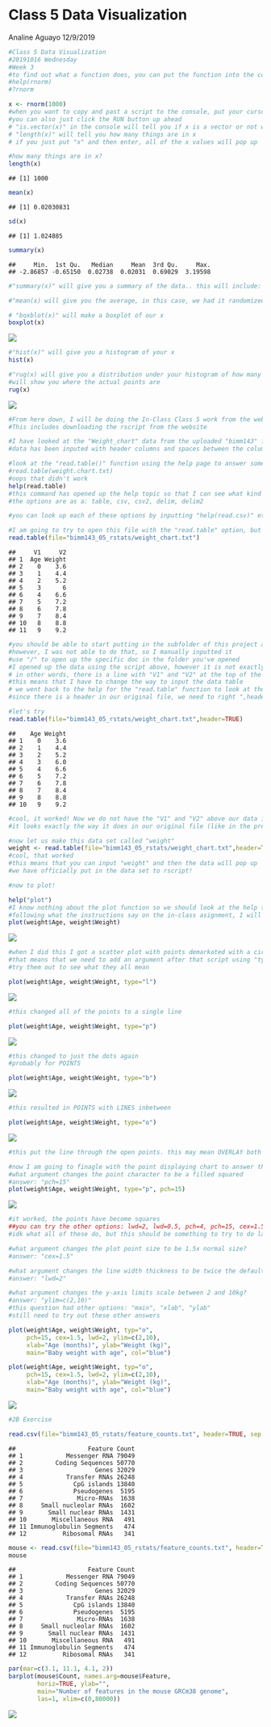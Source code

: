 Class 5 Data Visualization
================
Analine Aguayo
12/9/2019

``` r
#Class 5 Data Visualization
#20191016 Wednesday
#Week 3
#to find out what a function does, you can put the function into the console with help before or a question mark then put the function in the parenthesese
#help(rnorm)
#?rnorm

x <- rnorm(1000)
#when you want to copy and past a script to the console, put your cursor on the line that you want to copy , and then click "command, return"
#you can also just click the RUN button up ahead
# "is.vector(x)" in the console will tell you if x is a vector or not with "TRUE" or "FALSE"
# "length(x)" will tell you how many things are in x
# if you just put "x" and then enter, all of the x values will pop up

#how many things are in x?
length(x)
```

    ## [1] 1000

``` r
mean(x)
```

    ## [1] 0.02030831

``` r
sd(x)
```

    ## [1] 1.024885

``` r
summary(x)
```

    ##     Min.  1st Qu.   Median     Mean  3rd Qu.     Max. 
    ## -2.86857 -0.65150  0.02738  0.02031  0.69029  3.19598

``` r
#"summary(x)" will give you a summary of the data.. this will include: min, 1st quartile, median, mean, 3rd quartile, and max

#"mean(x) will give you the average, in this case, we had it randomized

# "boxblot(x)" will make a boxplot of our x
boxplot(x)
```

![](Class5markdown_files/figure-gfm/unnamed-chunk-1-1.png)<!-- -->

``` r
#"hist(x)" will give you a histogram of your x 
hist(x)

#"rug(x) will give you a distribution under your histogram of how many things are in each of the bars
#will show you where the actual points are
rug(x)
```

![](Class5markdown_files/figure-gfm/unnamed-chunk-1-2.png)<!-- -->

``` r
#From here down, I will be doing the In-Class Class 5 work from the website.
#This includes downloading the rscript from the website

#I have looked at the "Weight_chart" data from the uploaded "bimm143" folder
#data has been inputed with header columns and spaces between the columns

#look at the "read.table()" function using the help page to answer some of the questions
#read.table(weight.chart.txt)
#oops that didn't work
help(read.table)
#this command has opened up the help topic so that I can see what kind of ways I can import the data so that r can "read" the data in a specific way
#the options are as a: table, csv, csv2, delim, delim2

#you can look up each of these options by inputting "help(read.csv)" etc.

#I am going to try to open this file with the "read.table" option, but you need to input the file name
read.table(file="bimm143_05_rstats/weight_chart.txt")
```

    ##     V1     V2
    ## 1  Age Weight
    ## 2    0    3.6
    ## 3    1    4.4
    ## 4    2    5.2
    ## 5    3      6
    ## 6    4    6.6
    ## 7    5    7.2
    ## 8    6    7.8
    ## 9    7    8.4
    ## 10   8    8.8
    ## 11   9    9.2

``` r
#you should be able to start putting in the subfolder of this project and then tab to help you out
#however, I was not able to do that, so I manually inputted it
#use "/" to open up the specific doc in the folder you've opened
#I opened up the data using the script above, however it is not exactly how it was when I opened the file as a preview
# in other words, there is a line with "V1" and "V2" at the top of the date (in the console), but that doesn't exist in the actual file
#this means that I have to change the way to input the data table
# we went back to the help for the "read.table" function to look at the header settings
#since there is a header in our original file, we need to right ",header=TRUE" to the end of our old script

#let's try
read.table(file="bimm143_05_rstats/weight_chart.txt",header=TRUE)
```

    ##    Age Weight
    ## 1    0    3.6
    ## 2    1    4.4
    ## 3    2    5.2
    ## 4    3    6.0
    ## 5    4    6.6
    ## 6    5    7.2
    ## 7    6    7.8
    ## 8    7    8.4
    ## 9    8    8.8
    ## 10   9    9.2

``` r
#cool, it worked! Now we do not have the "V1" and "V2" above our data in the console!
#it looks exactly the way it does in our original file (like in the preview tab)

#now let us make this data set called "weight"
weight <- read.table(file="bimm143_05_rstats/weight_chart.txt",header=TRUE)
#cool, that worked
#this means that you can input "weight" and then the data will pop up
#we have officially put in the data set to rscript!

#now to plot!

help("plot")
#I know nothing about the plot function so we should look at the help topic using the script up above
#following what the instructions say on the in-class asignment, I will input "plot(weight$Age, weight$Weight)
plot(weight$Age, weight$Weight)
```

![](Class5markdown_files/figure-gfm/unnamed-chunk-1-3.png)<!-- -->

``` r
#when I did this I got a scatter plot with points demarkated with a circle, there is no line connecting them
#that means that we need to add an argument after that script using "type=_" the options here are "l", "p", "b", "o"
#try them out to see what they all mean

plot(weight$Age, weight$Weight, type="l")
```

![](Class5markdown_files/figure-gfm/unnamed-chunk-1-4.png)<!-- -->

``` r
#this changed all of the points to a single line

plot(weight$Age, weight$Weight, type="p")
```

![](Class5markdown_files/figure-gfm/unnamed-chunk-1-5.png)<!-- -->

``` r
#this changed to just the dots again
#probably for POINTS

plot(weight$Age, weight$Weight, type="b")
```

![](Class5markdown_files/figure-gfm/unnamed-chunk-1-6.png)<!-- -->

``` r
#this resulted in POINTS with LINES inbetween

plot(weight$Age, weight$Weight, type="o")
```

![](Class5markdown_files/figure-gfm/unnamed-chunk-1-7.png)<!-- -->

``` r
#this put the line through the open points. this may mean OVERLAY both LINE and POINT

#now I am going to finagle with the point displaying chart to answer the rest of the questions
#what argument changes the point character to be a filled squared
#answer: "pch=15"
plot(weight$Age, weight$Weight, type="p", pch=15)
```

![](Class5markdown_files/figure-gfm/unnamed-chunk-1-8.png)<!-- -->

``` r
#it worked, the points have become squares
##you can try the other options: lwd=2, lwd=0.5, pch=4, pch=15, cex=1.5, cex=0.5
#idk what all of these do, but this should be something to try to do later!

#what argument changes the plot point size to be 1.5x normal size?
#answer: "cex=1.5"

#what argument changes the line width thickness to be twice the default size?
#answer: "lwd=2"

#what argument changes the y-axis limits scale between 2 and 10kg?
#answer: "ylim=c(2,10)"
#this question had other options: "main", "xlab", "ylab"
#still need to try out these other answers

plot(weight$Age, weight$Weight, typ="o", 
     pch=15, cex=1.5, lwd=2, ylim=c(2,10), 
     xlab="Age (months)", ylab="Weight (kg)", 
     main="Baby weight with age", col="blue")

plot(weight$Age, weight$Weight, typ="o", 
     pch=15, cex=1.5, lwd=2, ylim=c(2,10), 
     xlab="Age (months)", ylab="Weight (kg)", 
     main="Baby weight with age", col="blue") 
```

![](Class5markdown_files/figure-gfm/unnamed-chunk-1-9.png)<!-- -->

``` r
#2B Exercise

read.csv(file="bimm143_05_rstats/feature_counts.txt", header=TRUE, sep = "\t")
```

    ##                    Feature Count
    ## 1            Messenger RNA 79049
    ## 2         Coding Sequences 50770
    ## 3                    Genes 32029
    ## 4            Transfer RNAs 26248
    ## 5              CpG islands 13840
    ## 6              Pseudogenes  5195
    ## 7               Micro-RNAs  1638
    ## 8     Small nucleolar RNAs  1602
    ## 9       Small nuclear RNAs  1431
    ## 10       Miscellaneous RNA   491
    ## 11 Immunoglobulin Segments   474
    ## 12          Ribosomal RNAs   341

``` r
mouse <- read.csv(file="bimm143_05_rstats/feature_counts.txt", header=TRUE, sep = "\t")
mouse
```

    ##                    Feature Count
    ## 1            Messenger RNA 79049
    ## 2         Coding Sequences 50770
    ## 3                    Genes 32029
    ## 4            Transfer RNAs 26248
    ## 5              CpG islands 13840
    ## 6              Pseudogenes  5195
    ## 7               Micro-RNAs  1638
    ## 8     Small nucleolar RNAs  1602
    ## 9       Small nuclear RNAs  1431
    ## 10       Miscellaneous RNA   491
    ## 11 Immunoglobulin Segments   474
    ## 12          Ribosomal RNAs   341

``` r
par(mar=c(3.1, 11.1, 4.1, 2))
barplot(mouse$Count, names.arg=mouse$Feature, 
        horiz=TRUE, ylab="", 
        main="Number of features in the mouse GRCm38 genome", 
        las=1, xlim=c(0,80000))
```

![](Class5markdown_files/figure-gfm/unnamed-chunk-1-10.png)<!-- -->
